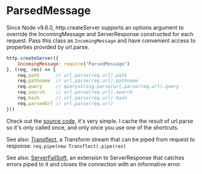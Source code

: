 # ParsedMessage

Since Node v9.6.0, http.createServer supports an options argument to override the IncomingMessage and ServerResponse constructed for each request. Pass this class as `IncomingMessage` and have convenient access to properties provided by url.parse.

```js
http.createServer({
    IncomingMessage: require("ParsedMessage")
}, (req, res) => {
    req.path      // url.parse(req.url).path
    req.pathname  // url.parse(req.url).pathname
    req.query     // querystring.parse(url.parse(req.url).query
    req.search    // url.parse(req.url).search
    req.hash      // url.parse(req.url).hash
    req.parsedUrl // url.parse(req.url)
}))
```
Check out the [source code](ParsedMessage.js), it's very simple. I cache the result of url.parse so it's only called once, and only once you use one of the shortcuts.

See also: [Transflect](http://github.com/mixint/Transflect), a Transform stream that can be piped from request to response: `req.pipe(new Transflect).pipe(res)`

See also: [ServerFailSoft](http://github.com/jazzyjackson/ServerFailSoft), an extension to ServerResponse that catches errors piped to it and closes the connection with an informative error.
